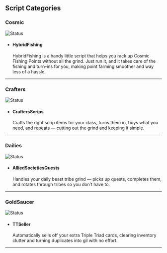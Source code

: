 ## Script Categories

### Cosmic
![Status](https://img.shields.io/badge/status-working-brightgreen)

- #### HybridFishing
  HybridFishing is a handy little script that helps you rack up Cosmic Fishing
  Points without all the grind. Just run it, and it takes care of the fishing
  and turn-ins for you, making point farming smoother and way less of a hassle.

---

### Crafters
![Status](https://img.shields.io/badge/status-working-brightgreen)

- #### CraftersScrips
  Crafts the right scrip items for your class, turns them in, buys what you need,
  and repeats — cutting out the grind and keeping it simple.

---

### Dailies
![Status](https://img.shields.io/badge/status-working-brightgreen)

- #### AlliedSocietiesQuests
  Handles your daily beast tribe grind — picks up quests, completes them, and
  rotates through tribes so you don’t have to.

---

### GoldSaucer
![Status](https://img.shields.io/badge/status-working-brightgreen)

- #### TTSeller
  Automatically sells off your extra Triple Triad cards, clearing inventory
  clutter and turning duplicates into gil with no effort.

---

